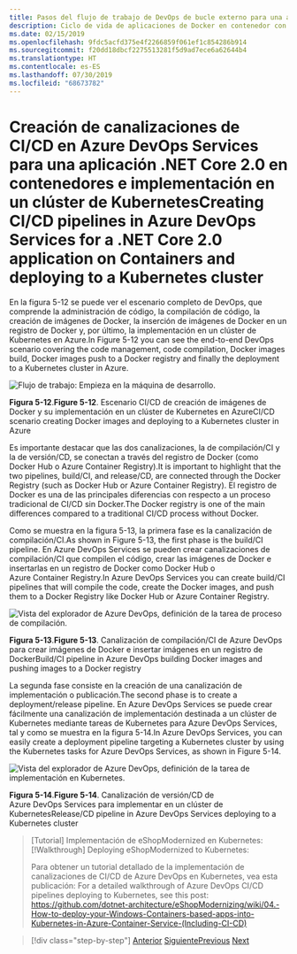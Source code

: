```yaml
---
title: Pasos del flujo de trabajo de DevOps de bucle externo para una aplicación de Docker
description: Ciclo de vida de aplicaciones de Docker en contenedor con la plataforma y las herramientas de Microsoft
ms.date: 02/15/2019
ms.openlocfilehash: 9fdc5acfd375e4f2266859f061ef1c854286b914
ms.sourcegitcommit: f20dd18dbcf2275513281f5d9ad7ece6a62644b4
ms.translationtype: HT
ms.contentlocale: es-ES
ms.lasthandoff: 07/30/2019
ms.locfileid: "68673782"
---
```

# <a name="creating-cicd-pipelines-in-azure-devops-services-for-a-net-core-20-application-on-containers-and-deploying-to-a-kubernetes-cluster"></a><span data-ttu-id="8e6d7-103">Creación de canalizaciones de CI/CD en Azure DevOps Services para una aplicación .NET Core 2.0 en contenedores e implementación en un clúster de Kubernetes</span><span class="sxs-lookup"><span data-stu-id="8e6d7-103">Creating CI/CD pipelines in Azure DevOps Services for a .NET Core 2.0 application on Containers and deploying to a Kubernetes cluster</span></span>

<span data-ttu-id="8e6d7-104">En la figura 5-12 se puede ver el escenario completo de DevOps, que comprende la administración de código, la compilación de código, la creación de imágenes de Docker, la inserción de imágenes de Docker en un registro de Docker y, por último, la implementación en un clúster de Kubernetes en Azure.</span><span class="sxs-lookup"><span data-stu-id="8e6d7-104">In Figure 5-12 you can see the end-to-end DevOps scenario covering the code management, code compilation, Docker images build, Docker images push to a Docker registry and finally the deployment to a Kubernetes cluster in Azure.</span></span>

![Flujo de trabajo: Empieza en la máquina de desarrollo.](media/docker-workflow-ci-cd-aks.png)

<span data-ttu-id="8e6d7-107">**Figura 5-12**.</span><span class="sxs-lookup"><span data-stu-id="8e6d7-107">**Figure 5-12**.</span></span> <span data-ttu-id="8e6d7-108">Escenario CI/CD de creación de imágenes de Docker y su implementación en un clúster de Kubernetes en Azure</span><span class="sxs-lookup"><span data-stu-id="8e6d7-108">CI/CD scenario creating Docker images and deploying to a Kubernetes cluster in Azure</span></span>

<span data-ttu-id="8e6d7-109">Es importante destacar que las dos canalizaciones, la de compilación/CI y la de versión/CD, se conectan a través del registro de Docker (como Docker Hub o Azure Container Registry).</span><span class="sxs-lookup"><span data-stu-id="8e6d7-109">It is important to highlight that the two pipelines, build/CI, and release/CD, are connected through the Docker Registry (such as Docker Hub or Azure Container Registry).</span></span> <span data-ttu-id="8e6d7-110">El registro de Docker es una de las principales diferencias con respecto a un proceso tradicional de CI/CD sin Docker.</span><span class="sxs-lookup"><span data-stu-id="8e6d7-110">The Docker registry is one of the main differences compared to a traditional CI/CD process without Docker.</span></span>

<span data-ttu-id="8e6d7-111">Como se muestra en la figura 5-13, la primera fase es la canalización de compilación/CI.</span><span class="sxs-lookup"><span data-stu-id="8e6d7-111">As shown in Figure 5-13, the first phase is the build/CI pipeline.</span></span> <span data-ttu-id="8e6d7-112">En Azure DevOps Services se pueden crear canalizaciones de compilación/CI que compilen el código, crear las imágenes de Docker e insertarlas en un registro de Docker como Docker Hub o Azure Container Registry.</span><span class="sxs-lookup"><span data-stu-id="8e6d7-112">In Azure DevOps Services you can create build/CI pipelines that will compile the code, create the Docker images, and push them to a Docker Registry like Docker Hub or Azure Container Registry.</span></span>

![Vista del explorador de Azure DevOps, definición de la tarea de proceso de compilación.](media/build-ci-pipeline-azure-devops-push-to-docker-registry.png)

<span data-ttu-id="8e6d7-114">**Figura 5-13**.</span><span class="sxs-lookup"><span data-stu-id="8e6d7-114">**Figure 5-13**.</span></span> <span data-ttu-id="8e6d7-115">Canalización de compilación/CI de Azure DevOps para crear imágenes de Docker e insertar imágenes en un registro de Docker</span><span class="sxs-lookup"><span data-stu-id="8e6d7-115">Build/CI pipeline in Azure DevOps building Docker images and pushing images to a Docker registry</span></span>

<span data-ttu-id="8e6d7-116">La segunda fase consiste en la creación de una canalización de implementación o publicación.</span><span class="sxs-lookup"><span data-stu-id="8e6d7-116">The second phase is to create a deployment/release pipeline.</span></span> <span data-ttu-id="8e6d7-117">En Azure DevOps Services se puede crear fácilmente una canalización de implementación destinada a un clúster de Kubernetes mediante tareas de Kubernetes para Azure DevOps Services, tal y como se muestra en la figura 5-14.</span><span class="sxs-lookup"><span data-stu-id="8e6d7-117">In Azure DevOps Services, you can easily create a deployment pipeline targeting a Kubernetes cluster by using the Kubernetes tasks for Azure DevOps Services, as shown in Figure 5-14.</span></span>

![Vista del explorador de Azure DevOps, definición de la tarea de implementación en Kubernetes.](media/release-cd-pipeline-azure-devops-deploy-to-kubernetes.png)

<span data-ttu-id="8e6d7-119">**Figura 5-14**.</span><span class="sxs-lookup"><span data-stu-id="8e6d7-119">**Figure 5-14**.</span></span> <span data-ttu-id="8e6d7-120">Canalización de versión/CD de Azure DevOps Services para implementar en un clúster de Kubernetes</span><span class="sxs-lookup"><span data-stu-id="8e6d7-120">Release/CD pipeline in Azure DevOps Services deploying to a Kubernetes cluster</span></span>

> <span data-ttu-id="8e6d7-121">[Tutorial] Implementación de eShopModernized en Kubernetes:</span><span class="sxs-lookup"><span data-stu-id="8e6d7-121">[!Walkthrough] Deploying eShopModernized to Kubernetes:</span></span>
>
> <span data-ttu-id="8e6d7-122">Para obtener un tutorial detallado de la implementación de canalizaciones de CI/CD de Azure DevOps en Kubernetes, vea esta publicación: </span><span class="sxs-lookup"><span data-stu-id="8e6d7-122">For a detailed walkthrough of Azure DevOps CI/CD pipelines deploying to Kubernetes, see this post: </span></span>\
><https://github.com/dotnet-architecture/eShopModernizing/wiki/04.-How-to-deploy-your-Windows-Containers-based-apps-into-Kubernetes-in-Azure-Container-Service-(Including-CI-CD)>

>[!div class="step-by-step"]
><span data-ttu-id="8e6d7-123">[Anterior](docker-application-outer-loop-devops-workflow.md)
>[Siguiente](../run-manage-monitor-docker-environments/index.md)</span><span class="sxs-lookup"><span data-stu-id="8e6d7-123">[Previous](docker-application-outer-loop-devops-workflow.md)
[Next](../run-manage-monitor-docker-environments/index.md)</span></span>
